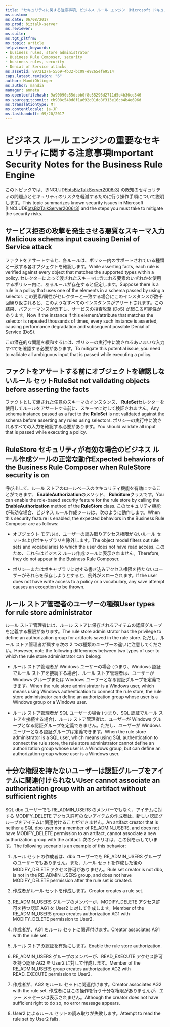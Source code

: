 ```yaml
---
title: "セキュリティに関する注意事項、ビジネス ルール エンジン |Microsoft ドキュメント"
ms.custom: 
ms.date: 06/08/2017
ms.prod: biztalk-server
ms.reviewer: 
ms.suite: 
ms.tgt_pltfrm: 
ms.topic: article
helpviewer_keywords:
- business rules, store administrator
- Business Rule Composer, security
- business rules, security
- Denial of Service attacks
ms.assetid: 8972127a-5569-4b32-bc09-e9265efe9514
caps.latest.revision: "6"
author: MandiOhlinger
ms.author: mandia
manager: anneta
ms.openlocfilehash: 9a90090c55dcbb0f8e55296d2711d5e4b36cd346
ms.sourcegitcommit: cb908c540d8f1a692d01dc8f313e16cb4b4e696d
ms.translationtype: MT
ms.contentlocale: ja-JP
ms.lasthandoff: 09/20/2017
---
```

# <a name="important-security-notes-for-the-business-rule-engine"></a><span data-ttu-id="757ea-102">ビジネス ルール エンジンの重要なセキュリティに関する注意事項</span><span class="sxs-lookup"><span data-stu-id="757ea-102">Important Security Notes for the Business Rule Engine</span></span>
<span data-ttu-id="757ea-103">このトピックでは、[!INCLUDE[btsBizTalkServer2006r3](../includes/btsbiztalkserver2006r3-md.md)] の既知のセキュリティの問題点とセキュリティのリスクを軽減するために行う操作手順について説明します。</span><span class="sxs-lookup"><span data-stu-id="757ea-103">This topic summarizes known security issues in Microsoft [!INCLUDE[btsBizTalkServer2006r3](../includes/btsbiztalkserver2006r3-md.md)] and the steps you must take to mitigate the security risks.</span></span>  
  
## <a name="malicious-schema-input-causing-denial-of-service-attack"></a><span data-ttu-id="757ea-104">サービス拒否の攻撃を発生させる悪質なスキーマ入力</span><span class="sxs-lookup"><span data-stu-id="757ea-104">Malicious schema input causing Denial of Service attack</span></span>  
 <span data-ttu-id="757ea-105">ファクトをアサートすると、各ルールは、ポリシー内のサポートされている種類と一致する各オブジェクトを確認します。</span><span class="sxs-lookup"><span data-stu-id="757ea-105">While asserting facts, each rule is verified against every object that matches the supported types within a policy.</span></span> <span data-ttu-id="757ea-106">セレクターによって渡されたスキーマに含まれる要素のいずれかを使用するポリシー内に、あるルールが存在すると仮定します。</span><span class="sxs-lookup"><span data-stu-id="757ea-106">Suppose there is a rule in a policy that uses one of the elements in a schema passed by using a selector.</span></span> <span data-ttu-id="757ea-107">この要素/属性がセレクターと一致する場合にこのインスタンスが数千回繰り返されると、このようなすべてのインスタンスがアサートされます。この結果、パフォーマンスが低下し、サービスの拒否攻撃 (DoS) が起こる可能性があります。</span><span class="sxs-lookup"><span data-stu-id="757ea-107">Now if the instance if this element/attribute that matches the selector is repeated thousands of times, every such instance is asserted, causing performance degradation and subsequent possible Denial of Service (DoS).</span></span>  
  
 <span data-ttu-id="757ea-108">この潜在的な問題を緩和するには、ポリシーの実行中に渡されるあいまいな入力すべてを確認する必要があります。</span><span class="sxs-lookup"><span data-stu-id="757ea-108">To mitigate this potential issue, you need to validate all ambiguous input that is passed while executing a policy.</span></span>  
  
## <a name="ruleset-not-validating-objects-before-asserting-the-facts"></a><span data-ttu-id="757ea-109">ファクトをアサートする前にオブジェクトを確認しないルール セット</span><span class="sxs-lookup"><span data-stu-id="757ea-109">RuleSet not validating objects before asserting the facts</span></span>  
 <span data-ttu-id="757ea-110">ファクトとして渡された任意のスキーマのインスタンス、 **RuleSet**セレクターを使用してルールをアサートする前に、スキーマに対して検証されません。</span><span class="sxs-lookup"><span data-stu-id="757ea-110">Any schema instance passed as a fact to the **RuleSet** is not validated against the schema before asserting any rules using selectors.</span></span> <span data-ttu-id="757ea-111">ポリシーの実行中に渡されるすべての入力を確認する必要があります。</span><span class="sxs-lookup"><span data-stu-id="757ea-111">You should validate all input that is passed while executing a policy.</span></span>  
  
## <a name="expected-behaviors-of-the-business-rule-composer-when-rulestore-security-is-on"></a><span data-ttu-id="757ea-112">RuleStore セキュリティが有効な場合のビジネス ルール作成ツールの正常な動作</span><span class="sxs-lookup"><span data-stu-id="757ea-112">Expected behaviors of the Business Rule Composer when RuleStore security is on</span></span>  
 <span data-ttu-id="757ea-113">呼び出して、ルール ストアのロールベースのセキュリティ機能を有効にすることができます、 **EnableAuthorization**のメソッド、 **RuleStore**クラスです。</span><span class="sxs-lookup"><span data-stu-id="757ea-113">You can enable the role-based security feature for the rule store by calling the **EnableAuthorization** method of the **RuleStore** class.</span></span> <span data-ttu-id="757ea-114">このセキュリティ機能が有効な場合、ビジネス ルール作成ツールは、次のように動作します。</span><span class="sxs-lookup"><span data-stu-id="757ea-114">When this security feature is enabled, the expected behaviors in the Business Rule Composer are as follows:</span></span>  
  
-   <span data-ttu-id="757ea-115">オブジェクト モデルは、ユーザーの読み取りアクセス権限がないルール セットおよびボキャブラリを除外します。</span><span class="sxs-lookup"><span data-stu-id="757ea-115">The object model filters out rule sets and vocabularies to which the user does not have read access.</span></span> <span data-ttu-id="757ea-116">このため、これらはビジネス ルール作成ツールに表示されません。</span><span class="sxs-lookup"><span data-stu-id="757ea-116">Therefore, they do not appear in the Business Rule Composer.</span></span>  
  
-   <span data-ttu-id="757ea-117">ポリシーまたはボキャブラリに対する書き込みアクセス権限を持たないユーザーがそれらを保存しようとすると、例外がスローされます。</span><span class="sxs-lookup"><span data-stu-id="757ea-117">If the user does not have write access to a policy or a vocabulary, any save attempt causes an exception to be thrown.</span></span>  
  
## <a name="user-types-for-rule-store-administrator"></a><span data-ttu-id="757ea-118">ルール ストア管理者のユーザーの種類</span><span class="sxs-lookup"><span data-stu-id="757ea-118">User types for rule store administrator</span></span>  
 <span data-ttu-id="757ea-119">ルール ストア管理者には、ルール ストアに保存されるアイテムの認証グループを定義する権限があります。</span><span class="sxs-lookup"><span data-stu-id="757ea-119">The rule store administrator has the privilege to define an authorization group for artifacts saved in the rule store.</span></span> <span data-ttu-id="757ea-120">ただし、ルール ストア管理者が属する次の 2 つの種類のユーザーの違いに注意してください。</span><span class="sxs-lookup"><span data-stu-id="757ea-120">However, note the following differences between two types of user to which the rule store administrator can belong:</span></span>  
  
-   <span data-ttu-id="757ea-121">ルール ストア管理者が Windows ユーザーの場合 (つまり、Windows 認証でルール ストアを接続する場合)、ルール ストア管理者は、ユーザーが Windows グループまたは Windows ユーザーとなる認証グループを定義できます。</span><span class="sxs-lookup"><span data-stu-id="757ea-121">When the rule store administrator is a Windows user, which means using Windows authentication to connect the rule store, the rule store administrator can define an authorization group whose user is a Windows group or a Windows user.</span></span>  
  
-   <span data-ttu-id="757ea-122">ルール ストア管理者が SQL ユーザーの場合 (つまり、SQL 認証でルール ストアを接続する場合)、ルール ストア管理者は、ユーザーが Windows グループとなる認証グループを定義できません。ただし、ユーザーが Windows ユーザーとなる認証グループは定義できます。</span><span class="sxs-lookup"><span data-stu-id="757ea-122">When the rule store administrator is a SQL user, which means using SQL authentication to connect the rule store, the rule store administrator cannot define an authorization group whose user is a Windows group, but can define an authorization group whose user is a Windows user.</span></span>  
  
## <a name="user-cannot-associate-an-authorization-group-with-an-artifact-without-sufficient-rights"></a><span data-ttu-id="757ea-123">十分な権限を持たないユーザーは認証グループをアイテムに関連付けられない</span><span class="sxs-lookup"><span data-stu-id="757ea-123">User cannot associate an authorization group with an artifact without sufficient rights</span></span>  
 <span data-ttu-id="757ea-124">SQL dbo ユーザーでも RE_ADMIN_USERS のメンバーでもなく、アイテムに対する MODIFY_DELETE アクセス許可のないアイテムの作成者は、新しい認証グループをアイテムに関連付けることができません。</span><span class="sxs-lookup"><span data-stu-id="757ea-124">An artifact creator that is neither a SQL dbo user nor a member of RE_ADMIN_USERS, and does not have MODIFY_DELETE permission to an artifact, cannot associate a new authorization group with the artifact.</span></span> <span data-ttu-id="757ea-125">次のシナリオは、この例を示しています。</span><span class="sxs-lookup"><span data-stu-id="757ea-125">The following scenario is an example of this behavior:</span></span>  
  
1.  <span data-ttu-id="757ea-126">ルール セットの作成者は、dbo ユーザーでも RE_ADMIN_USERS グループのユーザーでもありません。また、ルール セットを作成した後の MODIFY_DELETE アクセス許可がありません。</span><span class="sxs-lookup"><span data-stu-id="757ea-126">Rule set creator is not dbo, is not in the RE_ADMIN_USERS group, and does not have MODIFY_DELETE permission after the rule set is created.</span></span>  
  
2.  <span data-ttu-id="757ea-127">作成者がルール セットを作成します。</span><span class="sxs-lookup"><span data-stu-id="757ea-127">Creator creates a rule set.</span></span>  
  
3.  <span data-ttu-id="757ea-128">RE_ADMIN_USERS グループのメンバーが、MODIFY_DELETE アクセス許可を持つ認証 AG1 を User2 に対して作成します。</span><span class="sxs-lookup"><span data-stu-id="757ea-128">Member of the RE_ADMIN_USERS group creates authorization AG1 with MODIFY_DELETE permission to User2.</span></span>  
  
4.  <span data-ttu-id="757ea-129">作成者が、AG1 をルール セットに関連付けます。</span><span class="sxs-lookup"><span data-stu-id="757ea-129">Creator associates AG1 with the rule set.</span></span>  
  
5.  <span data-ttu-id="757ea-130">ルール ストアの認証を有効にします。</span><span class="sxs-lookup"><span data-stu-id="757ea-130">Enable the rule store authorization.</span></span>  
  
6.  <span data-ttu-id="757ea-131">RE_ADMIN_USERS グループのメンバーが、READ_EXECUTE アクセス許可を持つ認証 AG2 を User2 に対して作成します。</span><span class="sxs-lookup"><span data-stu-id="757ea-131">Member of the RE_ADMIN_USERS group creates authorization AG2 with READ_EXECUTE permission to User2.</span></span>  
  
7.  <span data-ttu-id="757ea-132">作成者が、AG2 をルール セットに関連付けます。</span><span class="sxs-lookup"><span data-stu-id="757ea-132">Creator associates AG2 with the rule set.</span></span> <span data-ttu-id="757ea-133">作成者にはこの操作を行う十分な権限がありませんが、エラー メッセージは表示されません。</span><span class="sxs-lookup"><span data-stu-id="757ea-133">Although the creator does not have sufficient right to do so, no error message appears.</span></span>  
  
8.  <span data-ttu-id="757ea-134">User2 によるルール セットの読み取りが失敗します。</span><span class="sxs-lookup"><span data-stu-id="757ea-134">Attempt to read the rule set by User2 fails.</span></span>